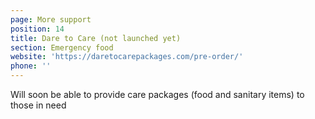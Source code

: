 ```yaml
---
page: More support
position: 14
title: Dare to Care (not launched yet)
section: Emergency food
website: 'https://daretocarepackages.com/pre-order/'
phone: ''
---
```

Will soon be able to provide care packages (food and sanitary items) to those in need
